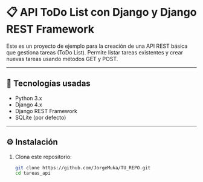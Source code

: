 # 📋 API ToDo List con Django y Django REST Framework

Este es un proyecto de ejemplo para la creación de una API REST básica que gestiona tareas (ToDo List). Permite listar tareas existentes y crear nuevas tareas usando métodos GET y POST.

---

## 🚀 Tecnologías usadas

- Python 3.x
- Django 4.x
- Django REST Framework
- SQLite (por defecto)

---

## ⚙️ Instalación

1. Clona este repositorio:
   ```bash
   git clone https://github.com/JorgeMuka/TU_REPO.git
   cd tareas_api
